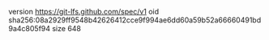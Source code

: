 version https://git-lfs.github.com/spec/v1
oid sha256:08a2929ff9548b42626412cce9f994ae6dd60a59b52a66660491bd9a4c805f94
size 648
